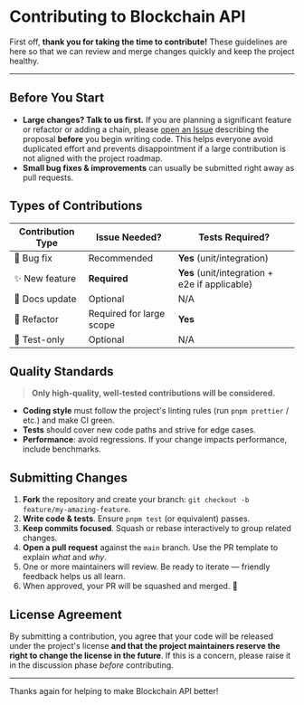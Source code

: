 # Contributing to Blockchain API

First off, **thank you for taking the time to contribute!** These guidelines are here so that we can review and merge changes quickly and keep the project healthy.

---

## Before You Start

- **Large changes? Talk to us first.** If you are planning a significant feature or refactor or adding a chain, please [open an Issue](https://github.com/reown-com/blockchain-api/issues) describing the proposal **before** you begin writing code. This helps everyone avoid duplicated effort and prevents disappointment if a large contribution is not aligned with the project roadmap.
- **Small bug fixes & improvements** can usually be submitted right away as pull requests.

## Types of Contributions

| Contribution Type | Issue Needed?            | Tests Required?                                |
| ----------------- | ------------------------ | ---------------------------------------------- |
| 🐛 Bug fix        | Recommended              | **Yes** (unit/integration)                     |
| ✨ New feature    | **Required**             | **Yes** (unit/integration + e2e if applicable) |
| 📝 Docs update    | Optional                 | N/A                                            |
| 🧹 Refactor       | Required for large scope | **Yes**                                        |
| 🧪 Test-only      | Optional                 | N/A                                            |

## Quality Standards

> **Only high‑quality, well‑tested contributions will be considered.**

- **Coding style** must follow the project's linting rules (run `pnpm prettier` / etc.) and make CI green.
- **Tests** should cover new code paths and strive for edge cases.
- **Performance**: avoid regressions. If your change impacts performance, include benchmarks.

## Submitting Changes

1. **Fork** the repository and create your branch: `git checkout -b feature/my-amazing-feature`.
2. **Write code & tests**. Ensure `pnpm test` (or equivalent) passes.
3. **Keep commits focused**. Squash or rebase interactively to group related changes.
4. **Open a pull request** against the `main` branch. Use the PR template to explain _what_ and _why_.
5. One or more maintainers will review. Be ready to iterate — friendly feedback helps us all learn.
6. When approved, your PR will be squashed and merged. 🎉

## License Agreement

By submitting a contribution, you agree that your code will be released under the project's license **and that the project maintainers reserve the right to change the license in the future**. If this is a concern, please raise it in the discussion phase _before_ contributing.

---

Thanks again for helping to make Blockchain API better!
